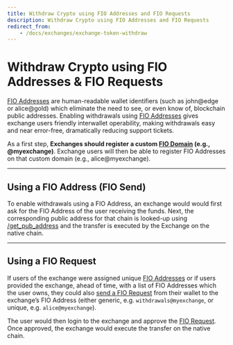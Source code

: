 ```yaml
---
title: Withdraw Crypto using FIO Addresses and FIO Requests
description: Withdraw Crypto using FIO Addresses and FIO Requests
redirect_from:
    - /docs/exchanges/exchange-token-withdraw
---
```


# Withdraw Crypto using FIO Addresses & FIO Requests

[FIO Addresses]({{site.baseurl}}/docs/fio-protocol/fio-address) are human-readable wallet identifiers (such as john@edge or alice@gold) which eliminate the need to see, or even know of, blockchain public addresses. Enabling withdrawals using [FIO Addresses]({{site.baseurl}}/docs/fio-protocol/fio-address) gives exchange users friendly interwallet operability, making withdrawals easy and near error-free, dramatically reducing support tickets.

As a first step, **Exchanges should register a custom [FIO Domain]({{site.baseurl}}/docs/fio-protocol/fio-address#fio-domains) (e.g., @myexchange)**. Exchange users will then be able to register FIO Addresses on that custom domain (e.g., alice@myexchange).

---
## Using a FIO Address (FIO Send)

To enable withdrawals using a FIO Address, an exchange would would first ask for the FIO Address of the user receiving the funds. Next, the corresponding public address for that chain is looked-up using [/get_pub_address]({{site.baseurl}}/pages/api/fio-api/#post-/get_pub_address) and the transfer is executed by the Exchange on the native chain.

---
## Using a FIO Request

If users of the exchange were assigned unique [FIO Addresses]({{site.baseurl}}/docs/fio-protocol/fio-address) or if users provided the exchange, ahead of time, with a list of FIO Addresses which the user owns, they could also [send a FIO Request]({{site.baseurl}}/docs/how-to/fio-request) from their wallet to the exchange’s FIO Address (either generic, e.g. `withdrawals@myexchange`, or unique, e.g. `alice@myexchange`).

The user would then login to the exchange and approve the [FIO Request]({{site.baseurl}}/docs/how-to/fio-request). Once approved, the exchange would execute the transfer on the native chain.
